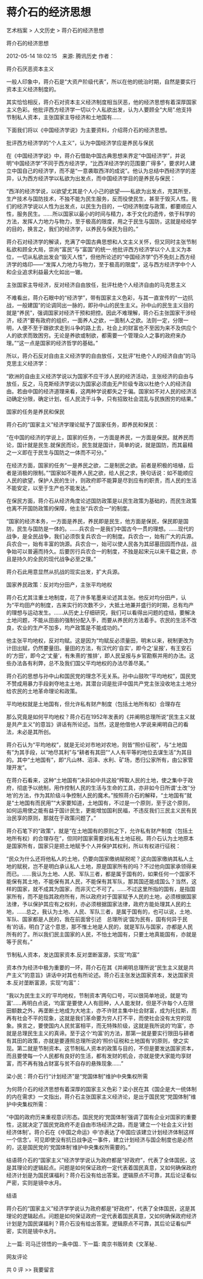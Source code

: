 # 蒋介石的经济思想

艺术档案 > 人文历史 > 蒋介石的经济思想

蒋介石的经济思想

2012-05-14 18:02:15　来源: 腾讯历史 作者：



  蒋介石厌恶资本主义

一般人印象中，蒋介石是“大资产阶级代表”，所以在他的统治时期，自然是要实行资本主义经济制度的。

其实恰恰相反，蒋介石对资本主义经济制度相当厌恶，他的经济思想有着深厚国家主义色彩。他批评西方经济学一切以个人私欲出发，认为人要顾全“大局”.他支持节制私人资本，主张国家主导经济和土地国有……

下面我们将以《中国经济学说》为主要资料，介绍蒋介石的经济思想。

批评西方经济学的“个人主义”，认为中国经济学应是养民与保民

在《中国经济学说》中，蒋介石借助中国古典思想来界定“中国经济学”，并说明“中国经济学”不同于西方经济学，“比西洋经济学的范围要广得多”，要求时人建立中国自己的经济学，而不是“一意袭取西洋的成说”。他认为总结中西经济学的差异，认为西方经济学以私欲为出发点，而中国经济学目的是养民与保民：

“西洋的经济学说，以欲望尤其是个人小己的欲望——私欲为出发点，充其所至，生产技术与国防技术，不独不能为民生服务，反而役使民生，甚至于毁灭人性。我们的经济学说以人性为出发点，以民生为目的，一切经济制度与政策，都要顺应人性，服务民生。……所以国家以最小的时间与精力，本于文化的遗传，依于科学的方法，发挥人力地力与物力，至于极高的限度，用之于民生与国防，这就是经经学的目的，换言之，我们的经济学，以养民与保民为目的。”

蒋介石对经济学的解读，充满了中国古典思想和人文主义关怀，但又同时主张节制私欲和顾全大局，崇尚“富民”与“富国”的统一.他批评西方经济学以个人主义为本位，一切从私欲出发会“毁灭人性”，但他所论述的“中国经济学”仍不免刻上西方经济学的烙印——“发挥人力地力与物力，至于极高的限度”，这与西方经济学中个人和企业追求利益最大化如出一辙。

主张国家主导经济，反对经济自由放任，批评杜绝个人经济自由的马克思主义

不难看出，蒋介石眼中的“经济学”，带有国家主义色彩，与其一直宣传的“一边抗战，一般建国”的论调同出一脉的，即孙中山的民生主义。孙中山的民生主义目的就是“养民”，强调国家对经济干预和把控。因此不难理解，蒋介石主张国家干涉经济，经济“要有政府的组织，一面养人之欲，一面制人之欲。法则一定，分限一明，人便不至于跟欲求走到斗争的路上去，社会上的财富也不至因为来不及供应个人的欲求而致困穷。无论是养欲或制欲，都需要一个管理众人之事的政府来办理。”“这一点是国家的经济哲学的基础。”

所以，蒋介石反对自由主义经济学的自由放任，又批评“杜绝个人的经济自由”的马克思主义经济学：

“欧洲的自由主义经济学说以为国家不应干涉人民的经济活动，主张经济的自由与放任，反之，马克斯经济学说以为国家必须由无产阶级专政以杜绝个人的经济自由。若由中国的经济道理来看，这两种学说都失之于偏。国家如不对人民的经济活动确定分限，确定计划，任人民流于斗争，只有招致社会混乱与民族困穷的结果。”

国家的任务是养民和保民

蒋介石的“国家主义”经济学理论赋予了国家任务，即养民和保民：

“在中国的经济的学说上，国家的任务，一方面是养民，一方面是保民。就养民而论，国计就是民生.就保民而论，民生就是国计，简单的说，就是国防，而其最精之一义即在于民生与国防之一体而不可分。”

在经济方面，国家的任务“一是养民之欲，二是制民之欲。前者是积极的培植，后者是消极的限制。”“国家如不能养人民之欲，给人民之求，换句话说：如不能顺应人民的欲望，保护人民的生计，则政府即不能算是尽到应有的职责，而人民的生活不能安定，以至于生产也不能发达。”

在保民方面，蒋介石从经济角度论述国防政策是以民生政策为基础的，而民生政策也离不开国防政策的保障，他主张“兵农合一”的制度。

“国家的经济本务，一方面是养民，养民即是民生，他方面是保民，保民即是国防，民生与国防是一体的。……兵农合一是我们中国古今一贯的理想。……现代的战争，是全民战争，我们必须恢复兵农合一的制度。兵农合一，始有广大的兵源。兵农合一，始有丰富的饷源。兵农合一，始可以使人民各为其邱墓田园而作战，战争始可以普遍而持久。后要厉行兵农合一的制度，不独是起宋元以来千载之衰，亦且是持久的全民的现代战争必至之理。”

蒋介石此用意显然从抗战的现实出发，扩大兵源。

国家养民政策：反对均分田产，主张平均地权

蒋介石尤其注重土地制度，花了许多笔墨来论述其主张。他反对均分田产，认为“平均田产的制度，古来实行的次数不少，大抵土地兼并盛行的时期，总有均产的理想与运动发生。……从历史上仔细研究，我们可以看得出问题的症结，要解决土地问题，不能从田亩的强制分配入手，而要从养民的方法着手。农民的生活不改良，农业的生产不加多，均产政策是不能成功的。”

他主张平均地权，反对均赋。这是因为“均赋反必须量田，明末以来，税制更改为计田出赋，仍然要量田。量田的方法，有汉代的‘自实’，即今之‘呈报’，有王安石的‘方田’，即今之‘丈量’，有朱熹的‘推排’，即人民呈报与乡官勘察并用的办法。这些办法各有利弊，总不及我们国父平均地权的办法尽善尽美。”

蒋介石的思想与孙中山和国民党的理念不无关系。孙中山鼓吹“平均地权”，国民党不赞成用暴力手段剥夺地主土地，其潜台词是批评中国共产党主张没收地主土地分给农民的土地革命理论和政策。

平均地权就是土地国有，但允许私有财产制度（包括土地所有权）合理存在

那么究竟是如何平均地权？蒋介石在1952年发表的《并阐明总理所说“民生主义就是共产主义”的意旨》讲话有所论述。当然，这是他借他人学说来阐明自己的看法，未必是其所创。

蒋介石认为“平均地权”，就是无论对市地对农地，则皆“照价征税”，与“土地国有”为其手段，以“地尽其利”与“耕者有其田”“人人有平等的地位去谋生活”为其目的。其中“土地国有”，即“凡山林、沼泽、水利、矿场，悉归公家所有，由公家管理开发”。

在蒋介石看来，这种“土地国有”决非如中共这般“榨取人民的土地，使之集中于政府，彻底予以统制，用作控制人民的生活与生命的工具，亦非如今日所谓‘土改’‘分地’的方法，作为其阶级斗争控制人民的魔术。”按照蒋介石的解释，“土地国有”就是“土地国有而民用”“大家要知道，土地国有，不过是一个原则，至于这个原则，如何运用使之能有益于国计民生，更能增加国利民福，不违反我们三民主义民有民治民享的原则，那就在于政策问题了。”

蒋介石笔下的“政策”，就是“在土地国有的原则之下，允许私有财产制度（包括土地所有权）的合理存在”，但同时国家需要对私有土地征税。蒋介石认为土地原本是国家所有，国家只是把土地赋予个人并保护其权利，所以有权进行征税：

“民众为什么还将他私人的土地，仍要向国家缴纳赋税呢？这向国家缴纳其私人土地的赋税，岂不是明白承认私人土地，原是国家所有的吗？不过他向国家承领得来而已。……我认为土地、人民、军队三者，都是属于国有的，如果任何一个国家不能保有其土地，不能保有其人民，不能保有其军队，那其国还能成国么？当然，这样的国家，就不成其为国家，而非灭亡不可了。……不过这里所指的国有，是指国家所有，而不是指其政府所有，所以政府对于国家赋予人民的土地，必须根据国家法律，予以保护其应有之权利，亦必须根据国家法律，政府方能处理其人民的土地，……总之，我认为土地、人民、军队三者，是属于国有的，也可以说，土地、军队、国家都是人民的，我在前面曾引述　总理所说‘国为民有，国有何异于民有’的话，明白了这个意思，那不惟土地是人民的，就是军队与国家，亦都是人民所有的了。所以我们民主国家的人民，不怕土地国有，只要土地真能国有，亦就是等于民有。”

节制私人资本，发达国家资本.反对垄断富源，实现“均富”

资本作为经济中极为重要的一环，蒋介石在其《并阐明总理所说“民生主义就是共产主义”的意旨》讲话中对其也有所论述。蒋介石主张发达国家资本，发达国家资本.反对垄断富源，实现“均富”：

“我以为民生主义的‘平均地权，节制资本’两句口号，可以很简单地说，就是‘均富’……再明白点说，‘均富’是要使人人有田种，人人能发财，但是不许每个人在限田额数之外，再垄断土地成为大地主，亦不许财主集中社会财富，成为托拉斯，而再有社会不平的现象，这就是我们革命要为穷人打不平，而使社会没有太穷的现象。换言之，要使国内人民贫富相平，而无特殊阶级，这就是我所说的‘均富’，亦就是总理民生主义的真谛。至于这个‘均富’的方法，那第一就是要实行限田与耕者有其田的政策，亦就是要遵照总理所说的‘照价征税和土地国有’的原则，使之实现。第二就是节制资本。这节制私人资本的政策与目的，不但是要发达国家资本，而且要使每一个人民都有良好的生活，都有发财的机会，亦就是使大家能均享财富，而不再有独占财富与贫不自存的悬殊现象……”

梁小民：蒋介石行“计划经济”是“党国体制”维护中央集权所需

为何蒋介石的经济思想有着深厚的国家主义色彩？梁小民在其《国企是大一统体制的内在需求》一文指出，蒋介石主张国家主义经济论，是出于国民党“党国体制”维护中央集权所需：

“中国的政府历来重视意识形态。国民党的‘党国体制’强调了国有企业对国家的重要性，这就决定了国民党政府不走自由市场经济之路，而是‘建立一个社会主义计划经济体制’。蒋介石在《中国之命运》中‘亦表达了中国应该建立计划经济体制这样一个信念’。可见即使没有抗日战争这一事件，建立计划经济与国企制度也是必然的，这是国民党的‘党国体制’维护中央集权所需要的。”

结语蒋介石的“国家主义”经济学学说认为政府都是“好政府”，代表了全体国民，这是其理论的逻辑起点。问题是如何保证政府一定代表着国民真意，又如何确保政府经济计划是为国民谋福利？蒋介石没有给出答案。逻辑原点不可靠，其后论证看似严密，实则是镜中水月。

结语

蒋介石的“国家主义”经济学学说认为政府都是“好政府”，代表了全体国民，这是其理论的逻辑起点。问题是如何保证政府一定代表着国民真意，又如何确保政府经济计划是为国民谋福利？蒋介石没有给出答案。逻辑原点不可靠，其后论证看似严密，实则是镜中水月。

上一篇: 司马迁领悟的一条中国..  下一篇: 南京书贩转卖《文革秘..   

网友评论

共 0 评 >>  我要留言